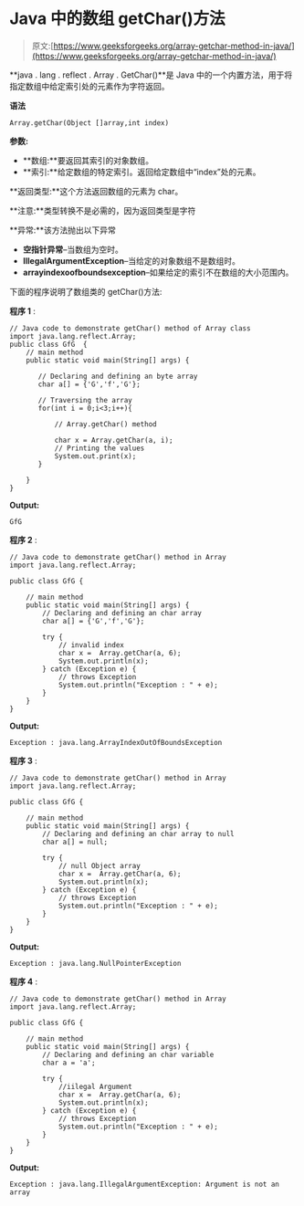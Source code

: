 # Java 中的数组 getChar()方法

> 原文:[https://www.geeksforgeeks.org/array-getchar-method-in-java/](https://www.geeksforgeeks.org/array-getchar-method-in-java/)

**java . lang . reflect . Array . GetChar()**是 Java 中的一个内置方法，用于将指定数组中给定索引处的元素作为字符返回。

**语法**

```
Array.getChar(Object []array,int index)

```

**参数:**

*   **数组:**要返回其索引的对象数组。
*   **索引:**给定数组的特定索引。返回给定数组中“index”处的元素。

**返回类型:**这个方法返回数组的元素为 char。

**注意:**类型转换不是必需的，因为返回类型是字符

**异常:**该方法抛出以下异常

*   **空指针异常**–当数组为空时。
*   **IllegalArgumentException**–当给定的对象数组不是数组时。
*   **arrayindexoofboundsexception**–如果给定的索引不在数组的大小范围内。

下面的程序说明了数组类的 getChar()方法:

**程序 1** :

```
// Java code to demonstrate getChar() method of Array class
import java.lang.reflect.Array;
public class GfG  {
    // main method
    public static void main(String[] args) {

       // Declaring and defining an byte array
       char a[] = {'G','f','G'};

       // Traversing the array
       for(int i = 0;i<3;i++){

           // Array.getChar() method

           char x = Array.getChar(a, i);
           // Printing the values
           System.out.print(x);
       }

    }
}
```

**Output:**

```
GfG

```

**程序 2** :

```
// Java code to demonstrate getChar() method in Array
import java.lang.reflect.Array;

public class GfG {

    // main method
    public static void main(String[] args) {
        // Declaring and defining an char array
        char a[] = {'G','f','G'};

        try {
            // invalid index
            char x =  Array.getChar(a, 6);
            System.out.println(x);
        } catch (Exception e) {
            // throws Exception
            System.out.println("Exception : " + e);
        }
    }
}
```

**Output:**

```
Exception : java.lang.ArrayIndexOutOfBoundsException

```

**程序 3** :

```
// Java code to demonstrate getChar() method in Array
import java.lang.reflect.Array;

public class GfG {

    // main method
    public static void main(String[] args) {
        // Declaring and defining an char array to null
        char a[] = null;

        try {
            // null Object array
            char x =  Array.getChar(a, 6);
            System.out.println(x);
        } catch (Exception e) {
            // throws Exception
            System.out.println("Exception : " + e);
        }
    }
}
```

**Output:**

```
Exception : java.lang.NullPointerException

```

**程序 4** :

```
// Java code to demonstrate getChar() method in Array
import java.lang.reflect.Array;

public class GfG {

    // main method
    public static void main(String[] args) {
        // Declaring and defining an char variable
        char a = 'a';

        try {
            //iilegal Argument
            char x =  Array.getChar(a, 6);
            System.out.println(x);
        } catch (Exception e) {
            // throws Exception
            System.out.println("Exception : " + e);
        }
    }
}
```

**Output:**

```
Exception : java.lang.IllegalArgumentException: Argument is not an array

```